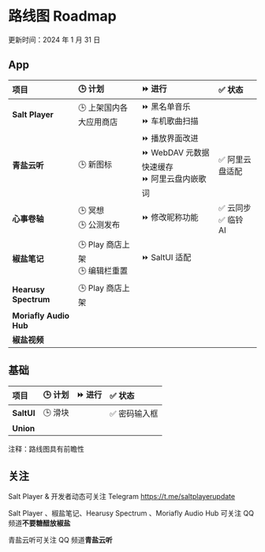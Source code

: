 # 路线图 Roadmap

更新时间：2024 年 1 月 31 日

## App

| 项目 | 🕒 计划 | ⏩ 进行 | ✅ 状态 |
|:--|:--|:--|:--|
| **Salt Player** | 🕒 上架国内各大应用商店 | ⏩ 黑名单音乐 <br> ⏩ 车机歌曲扫描 |  |
| **青盐云听** | 🕒 新图标 | ⏩ 播放界面改进 <br> ⏩ WebDAV 元数据快速缓存 <br> ⏩ 阿里云盘内嵌歌词 | ✅ 阿里云盘适配 |
| **心事卷轴** | 🕒 冥想 <br> 🕒 公测发布 | ⏩ 修改昵称功能 | ✅ 云同步 <br> ✅ 临铃 AI |
| **椒盐笔记** | 🕒 Play 商店上架 <br> 🕒 编辑栏重置 | ⏩ SaltUI 适配 |  |
| **Hearusy Spectrum** | 🕒 Play 商店上架 |  |  |
| **Moriafly Audio Hub** |  |  |  |
| **椒盐视频** |  |  |  |

## 基础

| 项目 | 🕒 计划 | ⏩ 进行 | ✅ 状态 |
|:--|:--|:--|:--|
| **SaltUI** | 🕒 滑块 |  | ✅ 密码输入框 |
| **Union** |  |  |  |

注释：路线图具有前瞻性

## 关注

Salt Player & 开发者动态可关注 Telegram https://t.me/saltplayerupdate

Salt Player 、椒盐笔记、Hearusy Spectrum 、Moriafly Audio Hub 可关注 QQ 频道**不要糖醋放椒盐**

青盐云听可关注 QQ 频道**青盐云听**

